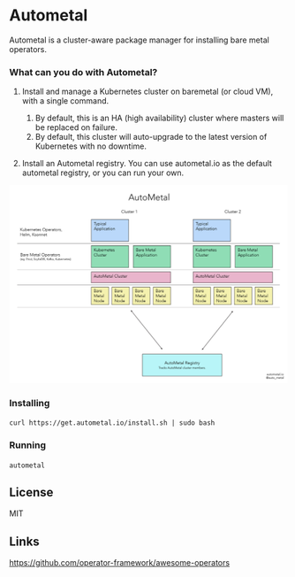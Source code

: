 # Autometal

Autometal is a cluster-aware package manager for installing bare metal operators.

### What can you do with Autometal?

1. Install and manage a Kubernetes cluster on baremetal (or cloud VM), with a single command.
   1. By default, this is an HA (high availability) cluster where masters will be replaced on failure.
   2. By default, this cluster will auto-upgrade to the latest version of Kubernetes with no downtime.
   
2. Install an Autometal registry. You can use autometal.io as the default autometal registry, or you can run your own.

![AutoMetal Architecture](https://raw.githubusercontent.com/homer6/autometal/master/docs/resources/autometal_architecture.jpg)

### Installing

`curl https://get.autometal.io/install.sh | sudo bash`

### Running

`autometal`


License
----
MIT


Links
----
https://github.com/operator-framework/awesome-operators
